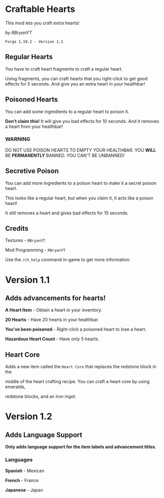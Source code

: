 # Craftable Hearts
This mod lets you craft extra hearts!

*by RBryanYT*

`Forge 1.19.2 - Version 1.1`
## Regular Hearts
You have to craft heart fragments to craft a regular heart.

Using fragments, you can craft hearts that you right-click to get good effects for 5 seconds. And give you an extra heart in your healthbar!
## Poisoned Hearts
You can add some ingredients to a regular heart to poison it.

**Don't claim this!** It will give you bad effects for 10 seconds. And it removes a heart from your healthbar!
### WARNING
DO NOT USE POISON HEARTS TO EMPTY YOUR HEALTHBAR. YOU **WILL** BE **PERMANENTLY** BANNED. YOU CAN'T BE UNBANNED!

## Secretive Poison
You can add more ingredients to a poison heart to make it a secret poison heart.

This looks like a regular heart, but when you claim it, it acts like a poison heart!

It still removes a heart and gives bad effects for 10 seconds.

## Credits

Textures - `RBryanYT`

Mod Programming - `RBryanYT`

Use the `/ch_help` command in-game to get more information.

# Version 1.1

## Adds advancements for hearts!

**A Heart Item** - Obtain a heart in your inventory.

**20 Hearts** - Have 20 hearts in your healthbar.

**You've been poisoned** - Right-click a poisoned heart to lose a heart.

**Hazardous Heart Count** - Have only 5 hearts.

## Heart Core

Adds a new item called the `Heart Core` that replaces the redstone block in the

middle of the heart crafting recipe. You can craft a heart core by using emeralds,

redstone blocks, and an iron ingot.

# Version 1.2

## Adds Language Support

**Only adds language support for the item labels and advancement titles.**

### Languages

**Spanish** - Mexican

**French** - France

**Japanese** - Japan 
